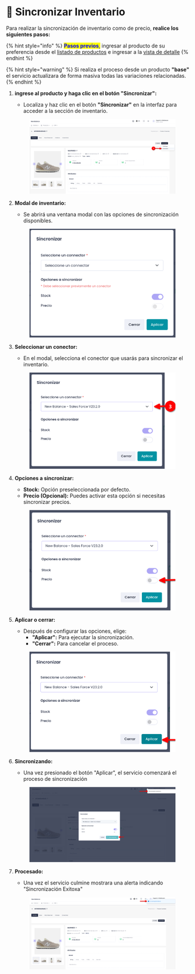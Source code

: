 # 🔄 Sincronizar Inventario

Para realizar la sincronización de inventario como de precio, **realice los siguientes pasos:**

{% hint style="info" %}
<mark style="color:blue;">**Pasos previos**</mark><mark style="color:blue;">,</mark> ingresar al producto de su preferencia desde el [listado de productos](../listado.md) e ingresar a la [vista de detalle](seccion-de-detalles.md) &#x20;
{% endhint %}

{% hint style="warning" %}
Si realiza el proceso desde un producto **"base"** el servicio actualizara de forma masiva todas las variaciones relacionadas.
{% endhint %}

1.  **ingrese al producto y haga clic en el botón "Sincronizar":**

    * Localiza y haz clic en el botón **"Sincronizar"** en la interfaz para acceder a la sección de inventario.

    <figure><img src="../../.gitbook/assets/image (6).png" alt=""><figcaption></figcaption></figure>
2.  **Modal de inventario:**

    * Se abrirá una ventana modal con las opciones de sincronización disponibles.

    <figure><img src="../../.gitbook/assets/image (7).png" alt=""><figcaption></figcaption></figure>
3.  **Seleccionar un conector:**

    * En el modal, selecciona el conector que usarás para sincronizar el inventario.

    <figure><img src="../../.gitbook/assets/image (9).png" alt=""><figcaption></figcaption></figure>
4.  **Opciones a sincronizar:**

    * **Stock:** Opción preseleccionada por defecto.
    * **Precio (Opcional):** Puedes activar esta opción si necesitas sincronizar precios.

    <figure><img src="../../.gitbook/assets/image (10).png" alt=""><figcaption></figcaption></figure>
5.  **Aplicar o cerrar:**

    * Después de configurar las opciones, elige:
      * **"Aplicar":** Para ejecutar la sincronización.
      * **"Cerrar":** Para cancelar el proceso.

    <figure><img src="../../.gitbook/assets/image (15).png" alt=""><figcaption></figcaption></figure>
6.  **Sincronizando:**

    * Una vez presionado el botón "Aplicar", el servicio comenzará el proceso de sincronización

    <figure><img src="../../.gitbook/assets/image (13).png" alt=""><figcaption></figcaption></figure>
7.  **Procesado:**

    * Una vez el servicio culmine mostrara una alerta indicando "Sincronización Exitoxa"

    <figure><img src="../../.gitbook/assets/image (14).png" alt=""><figcaption></figcaption></figure>



